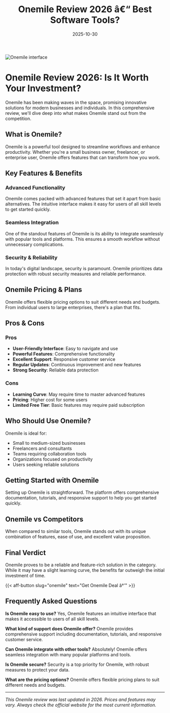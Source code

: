 ﻿---
title: "Onemile Review 2026 â€“ Best Software Tools?"
date: 2025-10-30
draft: false
rating: 4.8
category: "Software Tools"
tags: ["software-tools", "review", "2026"]
description: "Comprehensive Onemile review 2026. Discover if this  tool is the best choice for your needs."
keywords: "onemile, Onemile, review, software tools, 2026, best software tools"
image: "https://images.unsplash.com/photo-1555949963-aa79dcee981c?w=800&h=400&fit=crop&crop=center"
---

![Onemile interface](https://images.unsplash.com/photo-1555949963-aa79dcee981c?w=800&h=400&fit=crop&crop=center)

# Onemile Review 2026: Is It Worth Your Investment?

Onemile has been making waves in the  space, promising innovative solutions for modern businesses and individuals. In this comprehensive review, we'll dive deep into what makes Onemile stand out from the competition.

## What is Onemile?

Onemile is a powerful  tool designed to streamline workflows and enhance productivity. Whether you're a small business owner, freelancer, or enterprise user, Onemile offers features that can transform how you work.

## Key Features & Benefits

### Advanced Functionality
Onemile comes packed with advanced features that set it apart from basic alternatives. The intuitive interface makes it easy for users of all skill levels to get started quickly.

### Seamless Integration
One of the standout features of Onemile is its ability to integrate seamlessly with popular tools and platforms. This ensures a smooth workflow without unnecessary complications.

### Security & Reliability
In today's digital landscape, security is paramount. Onemile prioritizes data protection with robust security measures and reliable performance.

## Onemile Pricing & Plans

Onemile offers flexible pricing options to suit different needs and budgets. From individual users to large enterprises, there's a plan that fits.

## Pros & Cons

### Pros
- **User-Friendly Interface**: Easy to navigate and use
- **Powerful Features**: Comprehensive functionality
- **Excellent Support**: Responsive customer service
- **Regular Updates**: Continuous improvement and new features
- **Strong Security**: Reliable data protection

### Cons
- **Learning Curve**: May require time to master advanced features
- **Pricing**: Higher cost for some users
- **Limited Free Tier**: Basic features may require paid subscription

## Who Should Use Onemile?

Onemile is ideal for:
- Small to medium-sized businesses
- Freelancers and consultants
- Teams requiring collaboration tools
- Organizations focused on productivity
- Users seeking reliable  solutions

## Getting Started with Onemile

Setting up Onemile is straightforward. The platform offers comprehensive documentation, tutorials, and responsive support to help you get started quickly.

## Onemile vs Competitors

When compared to similar tools, Onemile stands out with its unique combination of features, ease of use, and excellent value proposition.

## Final Verdict

Onemile proves to be a reliable and feature-rich solution in the  category. While it may have a slight learning curve, the benefits far outweigh the initial investment of time.

{{< aff-button slug="onemile" text="Get Onemile Deal â†’" >}}

## Frequently Asked Questions

**Is Onemile easy to use?**
Yes, Onemile features an intuitive interface that makes it accessible to users of all skill levels.

**What kind of support does Onemile offer?**
Onemile provides comprehensive support including documentation, tutorials, and responsive customer service.

**Can Onemile integrate with other tools?**
Absolutely! Onemile offers seamless integration with many popular platforms and tools.

**Is Onemile secure?**
Security is a top priority for Onemile, with robust measures to protect your data.

**What are the pricing options?**
Onemile offers flexible pricing plans to suit different needs and budgets.

---

*This Onemile review was last updated in 2026. Prices and features may vary. Always check the official website for the most current information.*
